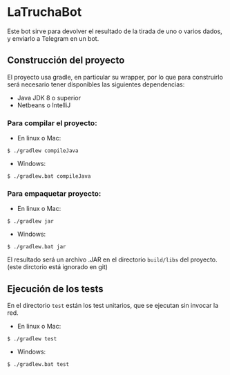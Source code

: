 # LaTruchaBot
Este bot sirve para devolver el resultado de la tirada de uno o varios dados, y enviarlo a Telegram en un bot.

## Construcción del proyecto
El proyecto usa gradle, en particular su wrapper, por lo que para construirlo será necesario tener disponibles las siguientes dependencias:

- Java JDK 8 o superior
- Netbeans o IntelliJ

### Para compilar el proyecto:
- En linux o Mac:
```shell
$ ./gradlew compileJava
```
- Windows:
```shell
$ ./gradlew.bat compileJava
```

### Para empaquetar proyecto:
- En linux o Mac:
```shell
$ ./gradlew jar
```
- Windows:
```shell
$ ./gradlew.bat jar
```
El resultado será un archivo .JAR en el directorio `build/libs` del proyecto. (este dirctorio está ignorado en git)

## Ejecución de los tests
En el directorio `test` están los test unitarios, que se ejecutan sin invocar la red.

- En linux o Mac:
```shell
$ ./gradlew test
```
- Windows:
```shell
$ ./gradlew.bat test
```
